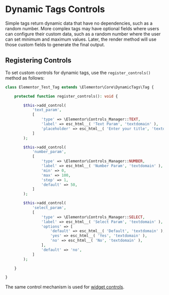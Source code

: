 # Dynamic Tags Controls

<Badge type="tip" vertical="top" text="Elementor Core" /> <Badge type="warning" vertical="top" text="Advanced" />

Simple tags return dynamic data that have no dependencies, such as a random number. More complex tags may have optional fields where users can configure their custom data, such as a random number where the user can set minimum and maximum values. Later, the render method will use those custom fields to generate the final output.

## Registering Controls

To set custom controls for dynamic tags, use the `register_controls()` method as follows:

```php
class Elementor_Test_Tag extends \Elementor\Core\DynamicTags\Tag {

	protected function register_controls(): void {

		$this->add_control(
			'text_param',
			[
				'type' => \Elementor\Controls_Manager::TEXT,
				'label' => esc_html__( 'Text Param', 'textdomain' ),
				'placeholder' => esc_html__( 'Enter your title', 'textdomain' ),
			]
		);

		$this->add_control(
			'number_param',
			[
				'type' => \Elementor\Controls_Manager::NUMBER,
				'label' => esc_html__( 'Number Param', 'textdomain' ),
				'min' => 0,
				'max' => 100,
				'step' => 1,
				'default' => 50,
			]
		);

		$this->add_control(
			'select_param',
			[
				'type' => \Elementor\Controls_Manager::SELECT,
				'label' => esc_html__( 'Select Param', 'textdomain' ),
				'options' => [
					'default' => esc_html__( 'Default', 'textdomain' ),
					'yes' => esc_html__( 'Yes', 'textdomain' ),
					'no' => esc_html__( 'No', 'textdomain' ),
				],
				'default' => 'no',
			]
		);

	}

}
```

The same control mechanism is used for [widget controls](./../widgets/widget-controls/).
